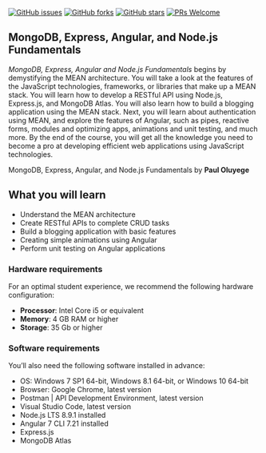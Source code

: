 [![GitHub issues](https://img.shields.io/github/issues/TrainingByPackt/MongoDB-Express-Angular-and-Node.js-Fundamentals.svg)](https://github.com/TrainingByPackt/MongoDB-Express-Angular-and-Node.js-Fundamentals/issues)
[![GitHub forks](https://img.shields.io/github/forks/TrainingByPackt/MongoDB-Express-Angular-and-Node.js-Fundamentals.svg)](https://github.com/TrainingByPackt/MongoDB-Express-Angular-and-Node.js-Fundamentals/network)
[![GitHub stars](https://img.shields.io/github/stars/TrainingByPackt/MongoDB-Express-Angular-and-Node.js-Fundamentals.svg)](https://github.com/TrainingByPackt/MongoDB-Express-Angular-and-Node.js-Fundamentals/stargazers)
[![PRs Welcome](https://img.shields.io/badge/PRs-welcome-brightgreen.svg)](https://github.com/TrainingByPackt/MongoDB-Express-Angular-and-Node.js-Fundamentals/pulls)

## MongoDB, Express, Angular, and Node.js Fundamentals
*MongoDB, Express, Angular and Node.js Fundamentals* begins by demystifying the MEAN architecture. You will take a look at the features of the JavaScript technologies, frameworks, or libraries that make up a MEAN stack. You will learn how to develop a RESTful API using Node.js, Express.js, and MongoDB Atlas. You will also learn how to build a blogging application using the MEAN stack. Next, you will learn about authentication using MEAN, and explore the features of Angular, such as pipes, reactive forms, modules and optimizing apps, animations and unit testing, and much more. By the end of the course, you will get all the knowledge you need to become a pro at developing efficient web applications using JavaScript technologies.

MongoDB, Express, Angular, and Node.js Fundamentals by **Paul Oluyege**

## What you will learn
* Understand the MEAN architecture
* Create RESTful APIs to complete CRUD tasks
* Build a blogging application with basic features
* Creating simple animations using Angular
* Perform unit testing on Angular applications
### Hardware requirements
For an optimal student experience, we recommend the following hardware configuration:
* **Processor**: Intel Core i5 or equivalent
* **Memory**: 4 GB RAM or higher
* **Storage**: 35 Gb or higher

### Software requirements
You’ll also need the following software installed in advance:
* OS: Windows 7 SP1 64-bit, Windows 8.1 64-bit, or Windows 10 64-bit
* Browser: Google Chrome, latest version
* Postman | API Development Environment, latest version
* Visual Studio Code, latest version
* Node.js LTS 8.9.1 installed
* Angular 7 CLI 7.21 installed
* Express.js
* MongoDB Atlas

